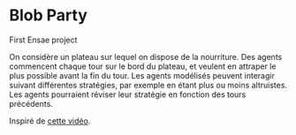# Blob Party
First Ensae project

On considère un plateau sur lequel on dispose de la nourriture. Des agents commencent chaque tour sur le bord du plateau, et veulent en attraper le plus possible avant la fin du tour. Les agents modélisés peuvent interagir suivant différentes stratégies, par exemple en étant plus ou moins altruistes. Les agents pourraient réviser leur stratégie en fonction des tours précédents. 

Inspiré de [cette vidéo](https://www.youtube.com/watch?v=lFEgohhfxOA).
